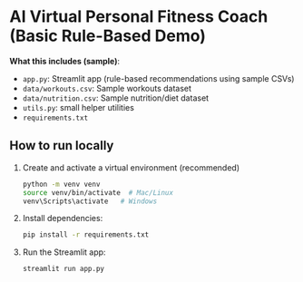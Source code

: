 
# AI Virtual Personal Fitness Coach (Basic Rule-Based Demo)

**What this includes (sample)**:
- `app.py`: Streamlit app (rule-based recommendations using sample CSVs)
- `data/workouts.csv`: Sample workouts dataset
- `data/nutrition.csv`: Sample nutrition/diet dataset
- `utils.py`: small helper utilities
- `requirements.txt`

## How to run locally
1. Create and activate a virtual environment (recommended)
   ```bash
   python -m venv venv
   source venv/bin/activate  # Mac/Linux
   venv\Scripts\activate   # Windows
   ```
2. Install dependencies:
   ```bash
   pip install -r requirements.txt
   ```
3. Run the Streamlit app:
   ```bash
   streamlit run app.py
   ```


